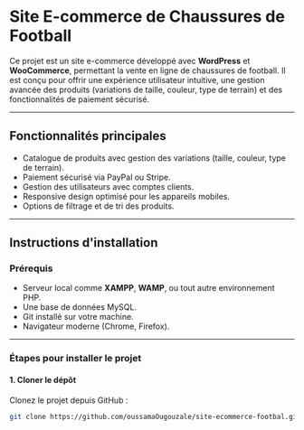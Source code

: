 # **Site E-commerce de Chaussures de Football**

Ce projet est un site e-commerce développé avec **WordPress** et **WooCommerce**, permettant la vente en ligne de chaussures de football. Il est conçu pour offrir une expérience utilisateur intuitive, une gestion avancée des produits (variations de taille, couleur, type de terrain) et des fonctionnalités de paiement sécurisé.

---

## **Fonctionnalités principales**
- Catalogue de produits avec gestion des variations (taille, couleur, type de terrain).
- Paiement sécurisé via PayPal ou Stripe.
- Gestion des utilisateurs avec comptes clients.
- Responsive design optimisé pour les appareils mobiles.
- Options de filtrage et de tri des produits.

---

## **Instructions d'installation**

### **Prérequis**
- Serveur local comme **XAMPP**, **WAMP**, ou tout autre environnement PHP.
- Une base de données MySQL.
- Git installé sur votre machine.
- Navigateur moderne (Chrome, Firefox).

---

### **Étapes pour installer le projet**

#### **1. Cloner le dépôt**
Clonez le projet depuis GitHub :
```bash
git clone https://github.com/oussamaOugouzale/site-ecommerce-footbal.git
